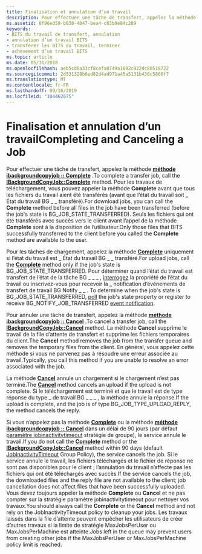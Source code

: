```yaml
---
title: Finalisation et annulation d’un travail
description: Pour effectuer une tâche de transfert, appelez la méthode méthode ibackgroundcopyjob Complete.
ms.assetid: 8f96ed59-b038-4047-bea4-c63b9e84c209
keywords:
- BITS du travail de transfert, annulation
- annulation d’un travail BITS
- transférer les BITS du travail, terminer
- achèvement d’un travail BITS
ms.topic: article
ms.date: 05/31/2018
ms.openlocfilehash: aeb5cd6a33cf8cefa8749a1802c922dc80518722
ms.sourcegitcommit: 2d531328b6ed82d4ad971a45a5131b430c5866f7
ms.translationtype: MT
ms.contentlocale: fr-FR
ms.lasthandoff: 09/16/2019
ms.locfileid: "104462075"
---
```

# <a name="completing-and-canceling-a-job"></a><span data-ttu-id="e7d26-107">Finalisation et annulation d’un travail</span><span class="sxs-lookup"><span data-stu-id="e7d26-107">Completing and Canceling a Job</span></span>

<span data-ttu-id="e7d26-108">Pour effectuer une tâche de transfert, appelez la méthode [**méthode ibackgroundcopyjob :: Complete**](/windows/desktop/api/Bits/nf-bits-ibackgroundcopyjob-complete) .</span><span class="sxs-lookup"><span data-stu-id="e7d26-108">To complete a transfer job, call the [**IBackgroundCopyJob::Complete**](/windows/desktop/api/Bits/nf-bits-ibackgroundcopyjob-complete) method.</span></span> <span data-ttu-id="e7d26-109">Pour les travaux de téléchargement, vous pouvez appeler la méthode **Complete** avant que tous les fichiers du travail aient été transférés (avant que l’état du travail soit \_ État du travail BG \_ \_ transféré).</span><span class="sxs-lookup"><span data-stu-id="e7d26-109">For download jobs, you can call the **Complete** method before all files in the job have been transferred (before the job's state is BG\_JOB\_STATE\_TRANSFERRED).</span></span> <span data-ttu-id="e7d26-110">Seuls les fichiers qui ont été transférés avec succès vers le client avant l’appel de la méthode **Complete** sont à la disposition de l’utilisateur.</span><span class="sxs-lookup"><span data-stu-id="e7d26-110">Only those files that BITS successfully transferred to the client before you called the **Complete** method are available to the user.</span></span>

<span data-ttu-id="e7d26-111">Pour les tâches de chargement, appelez la méthode [**Complete**](/windows/desktop/api/Bits/nf-bits-ibackgroundcopyjob-complete) uniquement si l’état du travail est \_ État du travail BG \_ \_ transféré.</span><span class="sxs-lookup"><span data-stu-id="e7d26-111">For upload jobs, call the [**Complete**](/windows/desktop/api/Bits/nf-bits-ibackgroundcopyjob-complete) method only if the job's state is BG\_JOB\_STATE\_TRANSFERRED.</span></span> <span data-ttu-id="e7d26-112">Pour déterminer quand l’état du travail est transfert de l’état de la tâche BG \_ \_ \_ , [interrogez](polling-for-the-status-of-the-job.md) la propriété de l’état du travail ou inscrivez-vous pour recevoir la \_ notification d’événements de transfert de travail BG Notify \_ \_ . [](registering-a-com-callback.md)</span><span class="sxs-lookup"><span data-stu-id="e7d26-112">To determine when the job's state is BG\_JOB\_STATE\_TRANSFERRED, [poll](polling-for-the-status-of-the-job.md) the job's state property or register to receive BG\_NOTIFY\_JOB\_TRANSFERRED [event notification](registering-a-com-callback.md).</span></span>

<span data-ttu-id="e7d26-113">Pour annuler une tâche de transfert, appelez la méthode [**méthode ibackgroundcopyjob :: Cancel**](/windows/desktop/api/Bits/nf-bits-ibackgroundcopyjob-cancel) .</span><span class="sxs-lookup"><span data-stu-id="e7d26-113">To cancel a transfer job, call the [**IBackgroundCopyJob::Cancel**](/windows/desktop/api/Bits/nf-bits-ibackgroundcopyjob-cancel) method.</span></span> <span data-ttu-id="e7d26-114">La méthode **Cancel** supprime le travail de la file d’attente de transfert et supprime les fichiers temporaires du client.</span><span class="sxs-lookup"><span data-stu-id="e7d26-114">The **Cancel** method removes the job from the transfer queue and removes the temporary files from the client.</span></span> <span data-ttu-id="e7d26-115">En général, vous appelez cette méthode si vous ne parvenez pas à résoudre une erreur associée au travail.</span><span class="sxs-lookup"><span data-stu-id="e7d26-115">Typically, you call this method if you are unable to resolve an error associated with the job.</span></span>

<span data-ttu-id="e7d26-116">La méthode [**Cancel**](/windows/desktop/api/Bits/nf-bits-ibackgroundcopyjob-cancel) annule un chargement si le chargement n’est pas terminé.</span><span class="sxs-lookup"><span data-stu-id="e7d26-116">The [**Cancel**](/windows/desktop/api/Bits/nf-bits-ibackgroundcopyjob-cancel) method cancels an upload if the upload is not complete.</span></span> <span data-ttu-id="e7d26-117">Si le téléchargement est terminé et que le travail est de type réponse du type \_ de travail BG \_ \_ \_ , la méthode annule la réponse.</span><span class="sxs-lookup"><span data-stu-id="e7d26-117">If the upload is complete, and the job is of type BG\_JOB\_TYPE\_UPLOAD\_REPLY, the method cancels the reply.</span></span>

<span data-ttu-id="e7d26-118">Si vous n’appelez pas la méthode [**Complete**](/windows/desktop/api/Bits/nf-bits-ibackgroundcopyjob-complete) ou la méthode [**méthode ibackgroundcopyjob :: Cancel**](/windows/desktop/api/Bits/nf-bits-ibackgroundcopyjob-cancel) dans un délai de 90 jours (par défaut [paramètre jobinactivitytimeout](group-policies.md) stratégie de groupe), le service annule le travail.</span><span class="sxs-lookup"><span data-stu-id="e7d26-118">If you do not call the [**Complete**](/windows/desktop/api/Bits/nf-bits-ibackgroundcopyjob-complete) method or the [**IBackgroundCopyJob::Cancel**](/windows/desktop/api/Bits/nf-bits-ibackgroundcopyjob-cancel) method within 90 days (default [JobInactivityTimeout](group-policies.md) Group Policy), the service cancels the job.</span></span> <span data-ttu-id="e7d26-119">Si le service annule le travail, les fichiers téléchargés et le fichier de réponse ne sont pas disponibles pour le client ; l’annulation du travail n’affecte pas les fichiers qui ont été téléchargés avec succès.</span><span class="sxs-lookup"><span data-stu-id="e7d26-119">If the service cancels the job, the downloaded files and the reply file are not available to the client; job cancellation does not affect files that have been successfully uploaded.</span></span> <span data-ttu-id="e7d26-120">Vous devez toujours appeler la méthode **Complete** ou **Cancel** et ne pas compter sur la stratégie paramètre jobinactivitytimeout pour nettoyer vos travaux.</span><span class="sxs-lookup"><span data-stu-id="e7d26-120">You should always call the **Complete** or the **Cancel** method and not rely on the JobInactivityTimeout policy to cleanup your jobs.</span></span> <span data-ttu-id="e7d26-121">Les travaux laissés dans la file d’attente peuvent empêcher les utilisateurs de créer d’autres travaux si la limite de stratégie MaxJobsPerUser ou MaxJobsPerMachine est atteinte.</span><span class="sxs-lookup"><span data-stu-id="e7d26-121">Jobs left in the queue may prevent users from creating other jobs if the MaxJobsPerUser or MaxJobsPerMachine policy limit is reached.</span></span>

 

 




